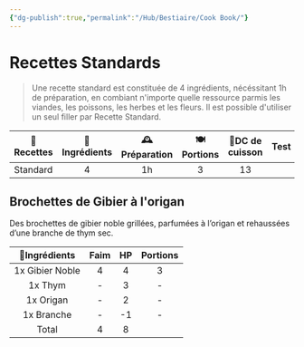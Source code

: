 ```yaml
---
{"dg-publish":true,"permalink":"/Hub/Bestiaire/Cook Book/"}
---
```


# Recettes Standards

> Une recette standard est constituée de 4 ingrédients, nécéssitant 1h de préparation, en combiant n'importe quelle ressource parmis les viandes, les poissons, les herbes et les fleurs. Il est possible d'utiliser un seul filler par Recette Standard.

| 🥄Recettes | 🌿Ingrédients | 🕰️Préparation | 🍽️ Portions | 🎲DC de cuisson |  Test  |
| ---------- | :-----------: | :------------: | :----------: | :-------------: | :----: |
| Standard   |       4       |       1h       |      3       |       13        | 
## Brochettes de Gibier à l'origan

Des brochettes de gibier noble grillées, parfumées à l’origan et rehaussées d’une branche de thym sec.

|  🥄Ingrédients  | Faim | HP  | Portions |
| :-------------: | :--: | :-: | :------: |
| 1x Gibier Noble |  4   |  4  |    3     |
|     1x Thym     |  -   |  3  |    -     |
|    1x Origan    |  -   |  2  |    -     |
|   1x Branche    |  -   | -1  |    -     |
|      Total      |  4   |  8  |    
